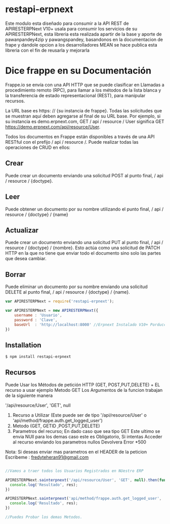 # restapi-erpnext 
Este modulo esta diseñado para consumir a la API REST de APIRESTERPNext V10+ usala para consumir los servicios de su APIRESTERPNext, esta libreria esta realizada apartir de la base y aporte de  pawanpandey4zip y pawangspandey,
basandonos en la documentacion de frape y dandole opcion a los desarrolladores MEAN se hace publica esta libreria con el fin de reusarla y mejorarla 

# Dice frappe en su Documentación
Frappe.io se envía con una API HTTP que se puede clasificar en Llamadas a procedimiento remoto (RPC), para llamar a los métodos de la lista blanca y la transferencia de estado representacional (REST), para manipular recursos.

La URL base es https: // {su instancia de frappe}. Todas las solicitudes que se muestran aquí deben agregarse al final de su URL base. Por ejemplo, si su instancia es demo.erpnext.com, GET / api / resource / User significa GET https://demo.erpnext.com/api/resource/User.

Todos los documentos en Frappe están disponibles a través de una API RESTful con el prefijo / api / resource /. Puede realizar todas las operaciones de CRUD en ellos:

## Crear

Puede crear un documento enviando una solicitud POST al punto final, / api / resource / {doctype}.

## Leer

Puede obtener un documento por su nombre utilizando el punto final, / api / resource / {doctype} / {name}

## Actualizar

Puede crear un documento enviando una solicitud PUT al punto final, / api / resource / {doctype} / {nombre}. Esto actúa como una solicitud de PATCH HTTP en la que no tiene que enviar todo el documento sino solo las partes que desea cambiar.

## Borrar

Puede eliminar un documento por su nombre enviando una solicitud DELETE al punto final, / api / resource / {doctype} / {name}.


```js
var APIRESTERPNext = require('restapi-erpnext');

var APIRESTERPNext = new APIRESTERPNext({
    username : 'Usuario',
    password : 'Clave',
    baseUrl  : 'http://localhost:8000' //Erpnext Instalado V10+ Porduccion u Develop
})

```

## Installation

```bash
$ npm install restapi-erpnext
```

## Recursos
 
Puede Usar  los Métodos de petición HTTP (GET, POST,PUT,DELETE) + EL recurso a usar ejemplo Metodo GET
Los Argumentos de la funcion trabajan de la siguiente manera

'/api/resource/User', 'GET', null

1. Recurso a Utilizar (Este puede ser de tipo '/api/resource/User' o 'api/method/frappe.auth.get_logged_user')
2. Metodo (GET, GETID ,POST,PUT,DELETE)
3. Parametros del recurso; En dado caso que sea tipo  GET  Este ultimo se envia NUll para los demas caso este es Obligatorio, Si intentas Acceder al recurso enviando los parametros nullos Devolvera Error *500 

Nota: Si deseas enviar mas parametros en el HEADER de la peticion Escribeme : fredyteheran91@gmail.com


```js

//Vamos a traer todos los Usuarios Registrados en NUestro ERP  

APIRESTERPNext.sainterpnext('/api/resource/User', 'GET', null).then(function (res) {
  console.log('Resultado', res);
})

APIRESTERPNext.sainterpnext('api/method/frappe.auth.get_logged_user', 'GET', null).then(function (res) {
  console.log('Resultado', res);
})

//Puedes Probar los demas Metodos.
```

